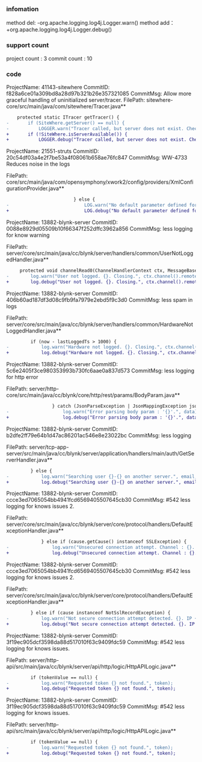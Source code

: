 ###  infomation 
method del:
-org.apache.logging.log4j.Logger.warn()
method add：
+org.apache.logging.log4j.Logger.debug()
###  support count
project count : 3
commit count : 10
###  code
ProjectName: 41143-sitewhere
CommitID: f828a6ce01a309bd8a28d97b321b26e357321085
CommitMsg: Allow more graceful handling of uninitialized server/tracer.
FilePath: sitewhere-core/src/main/java/com/sitewhere/Tracer.java**
```diff
 	protected static ITracer getTracer() {
-		if (SiteWhere.getServer() == null) {
-			LOGGER.warn("Tracer called, but server does not exist. Check log file for errors on startup.");
+		if (!SiteWhere.isServerAvailable()) {
+			LOGGER.debug("Tracer called, but server does not exist. Check log file for errors on startup.");
```
ProjectName: 21551-struts
CommitID: 20c54df03a4e2f7be53a4f08061b658ae76fc847
CommitMsg: WW-4733 Reduces noise in the logs

FilePath: core/src/main/java/com/opensymphony/xwork2/config/providers/XmlConfigurationProvider.java**
```diff
                         } else {
-                            LOG.warn("No default parameter defined for result [{}] of type [{}] ", config.getName(), config.getClassName());
+                            LOG.debug("No default parameter defined for result [{}] of type [{}] ", config.getName(), config.getClassName());
```
ProjectName: 13882-blynk-server
CommitID: 0088e8929d05509b10f66347f252dffc3962a856
CommitMsg: less logging for know warning

FilePath: server/core/src/main/java/cc/blynk/server/handlers/common/UserNotLoggedHandler.java**
```diff
     protected void channelRead0(ChannelHandlerContext ctx, MessageBase msg) throws Exception {
-        log.warn("User not logged. {}. Closing.", ctx.channel().remoteAddress());
+        log.debug("User not logged. {}. Closing.", ctx.channel().remoteAddress());
```
ProjectName: 13882-blynk-server
CommitID: 406b60ad187df3d08c9fb9fa7979e2ebd5f9c3d0
CommitMsg: less spam in logs

FilePath: server/core/src/main/java/cc/blynk/server/handlers/common/HardwareNotLoggedHandler.java**
```diff
         if (now - lastLoggedTs > 1000) {
-            log.warn("Hardware not logged. {}. Closing.", ctx.channel().remoteAddress());
+            log.debug("Hardware not logged. {}. Closing.", ctx.channel().remoteAddress());
```
ProjectName: 13882-blynk-server
CommitID: 5c6e2405f3ce980353993b730fc6aae0a837d573
CommitMsg: less logging for http error

FilePath: server/http-core/src/main/java/cc/blynk/core/http/rest/params/BodyParam.java**
```diff
                 } catch (JsonParseException | JsonMappingException jsonParseError) {
-                    log.warn("Error parsing body param : '{}'.", data);
+                    log.debug("Error parsing body param : '{}'.", data);
```
ProjectName: 13882-blynk-server
CommitID: b2dfe2ff79e64b1d47ac86201ac546e8e23022bc
CommitMsg: less logging

FilePath: server/tcp-app-server/src/main/java/cc/blynk/server/application/handlers/main/auth/GetServerHandler.java**
```diff
         } else {
-            log.warn("Searching user {}-{} on another server.", email, appName);
+            log.debug("Searching user {}-{} on another server.", email, appName);
```
ProjectName: 13882-blynk-server
CommitID: ccce3ed7065054bb4941fcd6569405507645cb30
CommitMsg: #542 less logging for knows issues 2.

FilePath: server/core/src/main/java/cc/blynk/server/core/protocol/handlers/DefaultExceptionHandler.java**
```diff
             } else if (cause.getCause() instanceof SSLException) {
-                log.warn("Unsecured connection attempt. Channel : {}. Reason : {}", ctx.channel().remoteAddress(), cause.getMessage());
+                log.debug("Unsecured connection attempt. Channel : {}. Reason : {}", ctx.channel().remoteAddress(), cause.getMessage());
```
ProjectName: 13882-blynk-server
CommitID: ccce3ed7065054bb4941fcd6569405507645cb30
CommitMsg: #542 less logging for knows issues 2.

FilePath: server/core/src/main/java/cc/blynk/server/core/protocol/handlers/DefaultExceptionHandler.java**
```diff
         } else if (cause instanceof NotSslRecordException) {
-            log.warn("Not secure connection attempt detected. {}. IP {}", cause.getMessage(), ctx.channel().remoteAddress());
+            log.debug("Not secure connection attempt detected. {}. IP {}", cause.getMessage(), ctx.channel().remoteAddress());
```
ProjectName: 13882-blynk-server
CommitID: 3f19ec905dcf3598da88d517010f63c9409fdc59
CommitMsg: #542 less logging for knows issues.

FilePath: server/http-api/src/main/java/cc/blynk/server/api/http/logic/HttpAPILogic.java**
```diff
         if (tokenValue == null) {
-            log.warn("Requested token {} not found.", token);
+            log.debug("Requested token {} not found.", token);
```
ProjectName: 13882-blynk-server
CommitID: 3f19ec905dcf3598da88d517010f63c9409fdc59
CommitMsg: #542 less logging for knows issues.

FilePath: server/http-api/src/main/java/cc/blynk/server/api/http/logic/HttpAPILogic.java**
```diff
         if (tokenValue == null) {
-            log.warn("Requested token {} not found.", token);
+            log.debug("Requested token {} not found.", token);
```
